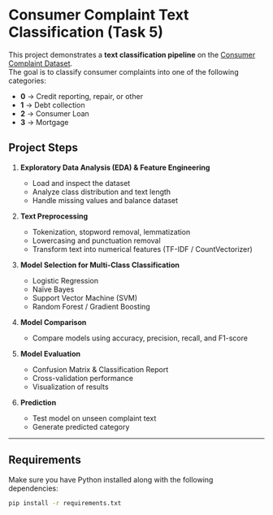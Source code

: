 # Consumer Complaint Text Classification (Task 5)

This project demonstrates a **text classification pipeline** on the [Consumer Complaint Dataset](https://catalog.data.gov/dataset/consumer-complaint-database).  
The goal is to classify consumer complaints into one of the following categories:

- **0** → Credit reporting, repair, or other  
- **1** → Debt collection  
- **2** → Consumer Loan  
- **3** → Mortgage  

## Project Steps
1. **Exploratory Data Analysis (EDA) & Feature Engineering**  
   - Load and inspect the dataset  
   - Analyze class distribution and text length  
   - Handle missing values and balance dataset  

2. **Text Preprocessing**  
   - Tokenization, stopword removal, lemmatization  
   - Lowercasing and punctuation removal  
   - Transform text into numerical features (TF-IDF / CountVectorizer)  

3. **Model Selection for Multi-Class Classification**  
   - Logistic Regression  
   - Naïve Bayes  
   - Support Vector Machine (SVM)  
   - Random Forest / Gradient Boosting  

4. **Model Comparison**  
   - Compare models using accuracy, precision, recall, and F1-score  

5. **Model Evaluation**  
   - Confusion Matrix & Classification Report  
   - Cross-validation performance  
   - Visualization of results  

6. **Prediction**  
   - Test model on unseen complaint text  
   - Generate predicted category  

---

## Requirements
Make sure you have Python installed along with the following dependencies:

```bash
pip install -r requirements.txt


